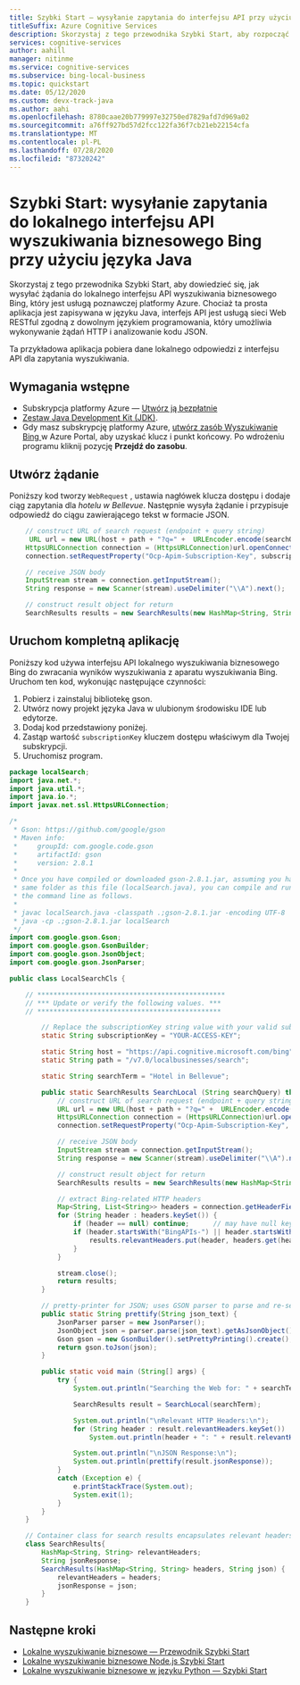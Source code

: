 ```yaml
---
title: Szybki Start — wysyłanie zapytania do interfejsu API przy użyciu funkcji Java-Bing Local Business Search
titleSuffix: Azure Cognitive Services
description: Skorzystaj z tego przewodnika Szybki Start, aby rozpocząć wysyłanie żądań do lokalnego interfejsu API wyszukiwania biznesowego Bing, który jest usługą poznawczej platformy Azure.
services: cognitive-services
author: aahill
manager: nitinme
ms.service: cognitive-services
ms.subservice: bing-local-business
ms.topic: quickstart
ms.date: 05/12/2020
ms.custom: devx-track-java
ms.author: aahi
ms.openlocfilehash: 8780caae20b779997e32750ed7829afd7d969a02
ms.sourcegitcommit: a76ff927bd57d2fcc122fa36f7cb21eb22154cfa
ms.translationtype: MT
ms.contentlocale: pl-PL
ms.lasthandoff: 07/28/2020
ms.locfileid: "87320242"
---
```

# <a name="quickstart-send-a-query-to-the-bing-local-business-search-api-using-java"></a>Szybki Start: wysyłanie zapytania do lokalnego interfejsu API wyszukiwania biznesowego Bing przy użyciu języka Java

Skorzystaj z tego przewodnika Szybki Start, aby dowiedzieć się, jak wysyłać żądania do lokalnego interfejsu API wyszukiwania biznesowego Bing, który jest usługą poznawczej platformy Azure. Chociaż ta prosta aplikacja jest zapisywana w języku Java, interfejs API jest usługą sieci Web RESTful zgodną z dowolnym językiem programowania, który umożliwia wykonywanie żądań HTTP i analizowanie kodu JSON.

Ta przykładowa aplikacja pobiera dane lokalnego odpowiedzi z interfejsu API dla zapytania wyszukiwania.

## <a name="prerequisites"></a>Wymagania wstępne

* Subskrypcja platformy Azure — [Utwórz ją bezpłatnie](https://azure.microsoft.com/free/cognitive-services/)
* [Zestaw Java Development Kit (JDK)](https://www.oracle.com/technetwork/java/javase/downloads/index.html).
* Gdy masz subskrypcję platformy Azure, <a href="https://portal.azure.com/#create/Microsoft.CognitiveServicesBingSearch-v7"  title=" Utwórz zasób wyszukiwanie Bing "  target="_blank"> utwórz zasób Wyszukiwanie Bing <span class="docon docon-navigate-external x-hidden-focus"></span> </a> w Azure Portal, aby uzyskać klucz i punkt końcowy. Po wdrożeniu programu kliknij pozycję **Przejdź do zasobu**.

## <a name="create-the-request"></a>Utwórz żądanie 

Poniższy kod tworzy `WebRequest` , ustawia nagłówek klucza dostępu i dodaje ciąg zapytania dla *hotelu w Bellevue*.  Następnie wysyła żądanie i przypisuje odpowiedź do ciągu zawierającego tekst w formacie JSON.

```java
    // construct URL of search request (endpoint + query string)
     URL url = new URL(host + path + "?q=" +  URLEncoder.encode(searchQuery, "UTF-8") + &mkt=en-us");
    HttpsURLConnection connection = (HttpsURLConnection)url.openConnection();
    connection.setRequestProperty("Ocp-Apim-Subscription-Key", subscriptionKey);

    // receive JSON body
    InputStream stream = connection.getInputStream();
    String response = new Scanner(stream).useDelimiter("\\A").next();

    // construct result object for return
    SearchResults results = new SearchResults(new HashMap<String, String>(), response);
```

## <a name="run-the-complete-application"></a>Uruchom kompletną aplikację

Poniższy kod używa interfejsu API lokalnego wyszukiwania biznesowego Bing do zwracania wyników wyszukiwania z aparatu wyszukiwania Bing. Uruchom ten kod, wykonując następujące czynności:
1. Pobierz i zainstaluj bibliotekę gson.
2. Utwórz nowy projekt języka Java w ulubionym środowisku IDE lub edytorze.
3. Dodaj kod przedstawiony poniżej.
4. Zastąp wartość `subscriptionKey` kluczem dostępu właściwym dla Twojej subskrypcji.
5. Uruchomisz program.

```java
package localSearch;
import java.net.*;
import java.util.*;
import java.io.*;
import javax.net.ssl.HttpsURLConnection;

/*
 * Gson: https://github.com/google/gson
 * Maven info:
 *     groupId: com.google.code.gson
 *     artifactId: gson
 *     version: 2.8.1
 *
 * Once you have compiled or downloaded gson-2.8.1.jar, assuming you have placed it in the
 * same folder as this file (localSearch.java), you can compile and run this program at
 * the command line as follows.
 *
 * javac localSearch.java -classpath .;gson-2.8.1.jar -encoding UTF-8
 * java -cp .;gson-2.8.1.jar localSearch
 */
import com.google.gson.Gson;
import com.google.gson.GsonBuilder;
import com.google.gson.JsonObject;
import com.google.gson.JsonParser;

public class LocalSearchCls {

    // ***********************************************
    // *** Update or verify the following values. ***
    // **********************************************

        // Replace the subscriptionKey string value with your valid subscription key.
        static String subscriptionKey = "YOUR-ACCESS-KEY";

        static String host = "https://api.cognitive.microsoft.com/bing";
        static String path = "/v7.0/localbusinesses/search";

        static String searchTerm = "Hotel in Bellevue";

        public static SearchResults SearchLocal (String searchQuery) throws Exception {
            // construct URL of search request (endpoint + query string)
            URL url = new URL(host + path + "?q=" +  URLEncoder.encode(searchQuery, "UTF-8") + "&mkt=en-us");
            HttpsURLConnection connection = (HttpsURLConnection)url.openConnection();
            connection.setRequestProperty("Ocp-Apim-Subscription-Key", subscriptionKey);

            // receive JSON body
            InputStream stream = connection.getInputStream();
            String response = new Scanner(stream).useDelimiter("\\A").next();

            // construct result object for return
            SearchResults results = new SearchResults(new HashMap<String, String>(), response);

            // extract Bing-related HTTP headers
            Map<String, List<String>> headers = connection.getHeaderFields();
            for (String header : headers.keySet()) {
                if (header == null) continue;      // may have null key
                if (header.startsWith("BingAPIs-") || header.startsWith("X-MSEdge-")) {
                    results.relevantHeaders.put(header, headers.get(header).get(0));
                }
            }

            stream.close();
            return results;
        }

        // pretty-printer for JSON; uses GSON parser to parse and re-serialize
        public static String prettify(String json_text) {
            JsonParser parser = new JsonParser();
            JsonObject json = parser.parse(json_text).getAsJsonObject();
            Gson gson = new GsonBuilder().setPrettyPrinting().create();
            return gson.toJson(json);
        }

        public static void main (String[] args) {
            try {
                System.out.println("Searching the Web for: " + searchTerm);

                SearchResults result = SearchLocal(searchTerm);

                System.out.println("\nRelevant HTTP Headers:\n");
                for (String header : result.relevantHeaders.keySet())
                    System.out.println(header + ": " + result.relevantHeaders.get(header));

                System.out.println("\nJSON Response:\n");
                System.out.println(prettify(result.jsonResponse));
            }
            catch (Exception e) {
                e.printStackTrace(System.out);
                System.exit(1);
            }
        }
    }

    // Container class for search results encapsulates relevant headers and JSON data
    class SearchResults{
        HashMap<String, String> relevantHeaders;
        String jsonResponse;
        SearchResults(HashMap<String, String> headers, String json) {
            relevantHeaders = headers;
            jsonResponse = json;
        }
    }

```

## <a name="next-steps"></a>Następne kroki
- [Lokalne wyszukiwanie biznesowe — Przewodnik Szybki Start](local-quickstart.md)
- [Lokalne wyszukiwanie biznesowe Node.js Szybki Start](local-search-node-quickstart.md)
- [Lokalne wyszukiwanie biznesowe w języku Python — Szybki Start](local-search-python-quickstart.md)
